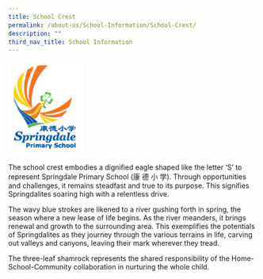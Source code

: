 ```yaml
---
title: School Crest
permalink: /about-us/School-Information/School-Crest/
description: ""
third_nav_title: School Information
---
```

<img src="/images/logo.png" 
     style="width:30%">
		 
The school crest embodies a dignified eagle shaped like the letter ‘S’ to represent Springdale Primary School (康 德 小 学). Through opportunities and challenges, it remains steadfast and true to its purpose. This signifies Springdalites soaring high with a relentless drive.  
  
The wavy blue strokes are likened to a river gushing forth in spring, the season where a new lease of life begins. As the river meanders, it brings renewal and growth to the surrounding area. This exemplifies the potentials of Springdalites as they journey through the various terrains in life, carving out valleys and canyons, leaving their mark wherever they tread.  
  
The three-leaf shamrock represents the shared responsibility of the Home-School-Community collaboration in nurturing the whole child.